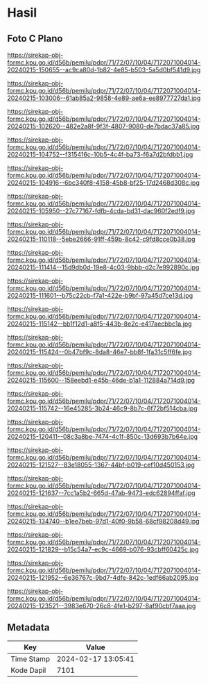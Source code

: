 # Hasil

## Foto C Plano

https://sirekap-obj-formc.kpu.go.id/d56b/pemilu/pdpr/71/72/07/10/04/7172071004014-20240215-150655--ac9ca80d-1b82-4e85-b503-5a5d0bf541d9.jpg

https://sirekap-obj-formc.kpu.go.id/d56b/pemilu/pdpr/71/72/07/10/04/7172071004014-20240215-103006--61ab85a2-9858-4e89-ae6a-ee8977727da1.jpg

https://sirekap-obj-formc.kpu.go.id/d56b/pemilu/pdpr/71/72/07/10/04/7172071004014-20240215-102620--482e2a8f-9f3f-4807-9080-de7bdac37a85.jpg

https://sirekap-obj-formc.kpu.go.id/d56b/pemilu/pdpr/71/72/07/10/04/7172071004014-20240215-104752--f315416c-10b5-4c4f-ba73-f6a7d2bfdbb1.jpg

https://sirekap-obj-formc.kpu.go.id/d56b/pemilu/pdpr/71/72/07/10/04/7172071004014-20240215-104916--6bc340f8-4158-45b8-bf25-17d2468d308c.jpg

https://sirekap-obj-formc.kpu.go.id/d56b/pemilu/pdpr/71/72/07/10/04/7172071004014-20240215-105950--27c77167-fdfb-4cda-bd31-dac960f2edf9.jpg

https://sirekap-obj-formc.kpu.go.id/d56b/pemilu/pdpr/71/72/07/10/04/7172071004014-20240215-110118--5ebe2666-91ff-459b-8c42-c9fd8cce0b38.jpg

https://sirekap-obj-formc.kpu.go.id/d56b/pemilu/pdpr/71/72/07/10/04/7172071004014-20240215-111414--15d9db0d-19e8-4c03-9bbb-d2c7e992890c.jpg

https://sirekap-obj-formc.kpu.go.id/d56b/pemilu/pdpr/71/72/07/10/04/7172071004014-20240215-111601--b75c22cb-f7a1-422e-b9bf-97a45d7ce13d.jpg

https://sirekap-obj-formc.kpu.go.id/d56b/pemilu/pdpr/71/72/07/10/04/7172071004014-20240215-115142--bb1f12d1-a8f5-443b-8e2c-e417aecbbc1a.jpg

https://sirekap-obj-formc.kpu.go.id/d56b/pemilu/pdpr/71/72/07/10/04/7172071004014-20240215-115424--0b47bf9c-8da8-46e7-bb8f-1fa31c5ff6fe.jpg

https://sirekap-obj-formc.kpu.go.id/d56b/pemilu/pdpr/71/72/07/10/04/7172071004014-20240215-115600--158eebd1-e45b-46de-b1a1-112884a714d9.jpg

https://sirekap-obj-formc.kpu.go.id/d56b/pemilu/pdpr/71/72/07/10/04/7172071004014-20240215-115742--16e45285-3b24-46c9-8b7c-6f72bf514cba.jpg

https://sirekap-obj-formc.kpu.go.id/d56b/pemilu/pdpr/71/72/07/10/04/7172071004014-20240215-120411--08c3a8be-7474-4c1f-850c-13d693b7b64e.jpg

https://sirekap-obj-formc.kpu.go.id/d56b/pemilu/pdpr/71/72/07/10/04/7172071004014-20240215-121527--83e18055-1367-44bf-b019-cef10d450153.jpg

https://sirekap-obj-formc.kpu.go.id/d56b/pemilu/pdpr/71/72/07/10/04/7172071004014-20240215-121637--7cc1a5b2-665d-47ab-9473-edc62894ffaf.jpg

https://sirekap-obj-formc.kpu.go.id/d56b/pemilu/pdpr/71/72/07/10/04/7172071004014-20240215-134740--b1ee7beb-97d1-40f0-9b58-68cf98208d49.jpg

https://sirekap-obj-formc.kpu.go.id/d56b/pemilu/pdpr/71/72/07/10/04/7172071004014-20240215-121829--b15c54a7-ec9c-4669-b076-93cbff60425c.jpg

https://sirekap-obj-formc.kpu.go.id/d56b/pemilu/pdpr/71/72/07/10/04/7172071004014-20240215-121952--6e36767c-9bd7-4dfe-842c-1edf66ab2095.jpg

https://sirekap-obj-formc.kpu.go.id/d56b/pemilu/pdpr/71/72/07/10/04/7172071004014-20240215-123521--3983e670-26c8-4fe1-b297-8af90cbf7aaa.jpg


## Metadata

| Key        | Value               |
| ---------- | ------------------- |
| Time Stamp | 2024-02-17 13:05:41 |
| Kode Dapil | 7101                |



